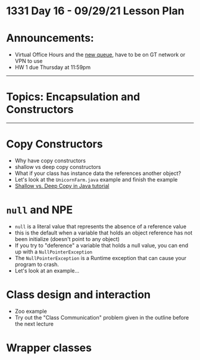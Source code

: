 # 1331 Day 16 - 09/29/21 Lesson Plan

# Announcements:
- Virtual Office Hours and the [new queue](http://1331-livequeue.cc.gatech.edu/online), have to be on GT network or VPN to use
- HW 1 due Thursday at 11:59pm
---

# Topics: Encapsulation and Constructors

---

# Copy Constructors
- Why have copy constructors
- shallow vs deep copy constructors
- What if your class has instance data the references another object?
- Let's look at the `UnicornFarm.java` example and finish the example
- [Shallow vs. Deep Copy in Java tutorial](https://dzone.com/articles/java-copy-shallow-vs-deep-in-which-you-will-swim)

# `null` and NPE
- `null` is a literal value that represents the absence of a reference value
- this is the default when a variable that holds an object reference has not been initialize (doesn't point to any object)
- If you try to "deference" a variable that holds a null value, you can end up with a `NullPointerException`
- The `NullPointerException` is a Runtime exception that can cause your program to crash.
- Let's look at an example...

# Class design and interaction
- Zoo example
- Try out the "Class Communication" problem given in the outline before the next lecture

# Wrapper classes
